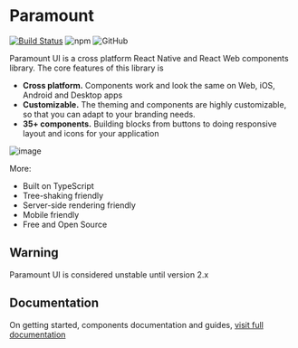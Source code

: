 # Paramount

[![Build Status](https://travis-ci.org/WeTrustPlatform/paramount.svg?branch=master)](https://travis-ci.org/WeTrustPlatform/paramount.svg?branch=master)
![npm](https://img.shields.io/npm/v/paramount-ui.svg) ![GitHub](https://img.shields.io/github/license/wetrustplatform/paramount.svg)

Paramount UI is a cross platform React Native and React Web components library. The core features of this library is

- **Cross platform.** Components work and look the same on Web, iOS, Android and Desktop apps
- **Customizable.** The theming and components are highly customizable, so that you can adapt to your branding needs.
- **35+ components.** Building blocks from buttons to doing responsive layout and icons for your application

![image](https://user-images.githubusercontent.com/9356633/59901373-38d9a800-9425-11e9-911f-5028adc00b97.png)

More:

- Built on TypeScript
- Tree-shaking friendly
- Server-side rendering friendly
- Mobile friendly
- Free and Open Source

## Warning

Paramount UI is considered unstable until version 2.x

## Documentation

On getting started, components documentation and guides, [visit full documentation](https://wetrustplatform.github.io/paramount/)
